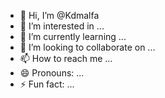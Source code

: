 - 👋 Hi, I’m @Kdmalfa
- 👀 I’m interested in ...
- 🌱 I’m currently learning ...
- 💞️ I’m looking to collaborate on ...
- 📫 How to reach me ...
- 😄 Pronouns: ...
- ⚡ Fun fact: ...

<!---
Kdmalfa/Kdmalfa is a ✨ special ✨ repository because its `README.md` (this file) appears on your GitHub profile.
You can click the Preview link to take a look at your changes.
--->
